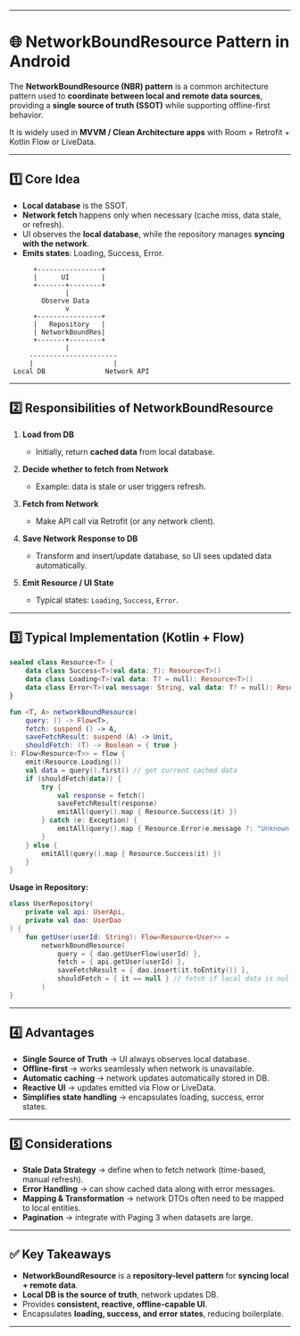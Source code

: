 
---

# 🌐 NetworkBoundResource Pattern in Android

The **NetworkBoundResource (NBR) pattern** is a common architecture pattern used to **coordinate between local and remote data sources**, providing a **single source of truth (SSOT)** while supporting offline-first behavior.

It is widely used in **MVVM / Clean Architecture apps** with Room + Retrofit + Kotlin Flow or LiveData.

---

## 1️⃣ Core Idea

* **Local database** is the SSOT.
* **Network fetch** happens only when necessary (cache miss, data stale, or refresh).
* UI observes the **local database**, while the repository manages **syncing with the network**.
* **Emits states**: Loading, Success, Error.

```text
      +----------------+
      |      UI        |
      +-------+--------+
              |
        Observe Data
              v
      +----------------+
      |   Repository   |
      | NetworkBoundRes|
      +-------+--------+
              |
     ----------------------
     |                    |
 Local DB               Network API
```

---

## 2️⃣ Responsibilities of NetworkBoundResource

1. **Load from DB**

   * Initially, return **cached data** from local database.

2. **Decide whether to fetch from Network**

   * Example: data is stale or user triggers refresh.

3. **Fetch from Network**

   * Make API call via Retrofit (or any network client).

4. **Save Network Response to DB**

   * Transform and insert/update database, so UI sees updated data automatically.

5. **Emit Resource / UI State**

   * Typical states: `Loading`, `Success`, `Error`.

---

## 3️⃣ Typical Implementation (Kotlin + Flow)

```kotlin
sealed class Resource<T> {
    data class Success<T>(val data: T): Resource<T>()
    data class Loading<T>(val data: T? = null): Resource<T>()
    data class Error<T>(val message: String, val data: T? = null): Resource<T>()
}

fun <T, A> networkBoundResource(
    query: () -> Flow<T>,
    fetch: suspend () -> A,
    saveFetchResult: suspend (A) -> Unit,
    shouldFetch: (T) -> Boolean = { true }
): Flow<Resource<T>> = flow {
    emit(Resource.Loading())
    val data = query().first() // get current cached data
    if (shouldFetch(data)) {
        try {
            val response = fetch()
            saveFetchResult(response)
            emitAll(query().map { Resource.Success(it) })
        } catch (e: Exception) {
            emitAll(query().map { Resource.Error(e.message ?: "Unknown Error", it) })
        }
    } else {
        emitAll(query().map { Resource.Success(it) })
    }
}
```

**Usage in Repository:**

```kotlin
class UserRepository(
    private val api: UserApi,
    private val dao: UserDao
) {
    fun getUser(userId: String): Flow<Resource<User>> =
        networkBoundResource(
            query = { dao.getUserFlow(userId) },
            fetch = { api.getUser(userId) },
            saveFetchResult = { dao.insert(it.toEntity()) },
            shouldFetch = { it == null } // fetch if local data is null
        )
}
```

---

## 4️⃣ Advantages

* **Single Source of Truth** → UI always observes local database.
* **Offline-first** → works seamlessly when network is unavailable.
* **Automatic caching** → network updates automatically stored in DB.
* **Reactive UI** → updates emitted via Flow or LiveData.
* **Simplifies state handling** → encapsulates loading, success, error states.

---

## 5️⃣ Considerations

* **Stale Data Strategy** → define when to fetch network (time-based, manual refresh).
* **Error Handling** → can show cached data along with error messages.
* **Mapping & Transformation** → network DTOs often need to be mapped to local entities.
* **Pagination** → integrate with Paging 3 when datasets are large.

---

## ✅ Key Takeaways

* **NetworkBoundResource** is a **repository-level pattern** for **syncing local + remote data**.
* **Local DB is the source of truth**, network updates DB.
* Provides **consistent, reactive, offline-capable UI**.
* Encapsulates **loading, success, and error states**, reducing boilerplate.

---
